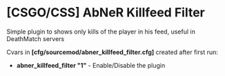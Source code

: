 #  [CSGO/CSS] AbNeR Killfeed Filter
Simple plugin to shows only kills of the player in his feed, useful in DeathMatch servers

Cvars in **[cfg/sourcemod/abner_killfeed_filter.cfg]** created after first run:
- **abner_killfeed_filter "1"** - Enable/Disable the plugin 
